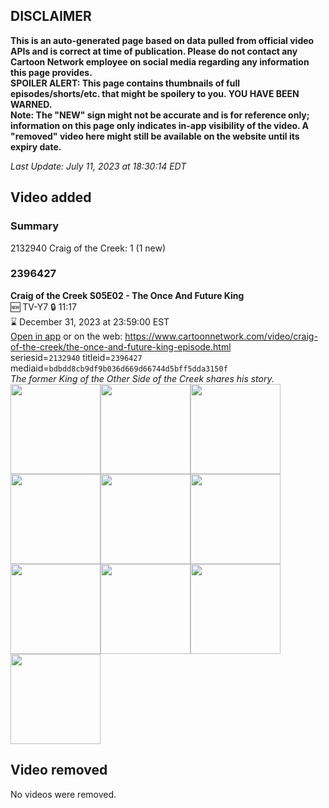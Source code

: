 ## DISCLAIMER
**This is an auto-generated page based on data pulled from official video APIs and is correct at time of publication. Please do not contact any Cartoon Network employee on social media regarding any information this page provides.**  
**SPOILER ALERT: This page contains thumbnails of full episodes/shorts/etc. that might be spoilery to you. YOU HAVE BEEN WARNED.**  
**Note: The "NEW" sign might not be accurate and is for reference only; information on this page only indicates in-app visibility of the video. A "removed" video here might still be available on the website until its expiry date.**  

_Last Update: July 11, 2023 at 18:30:14 EDT_
## Video added
### Summary
2132940 Craig of the Creek: 1 (1 new)  
### 2396427
**Craig of the Creek S05E02 - The Once And Future King**  
🆕 TV-Y7 🔒 11:17  
⌛ December 31, 2023 at 23:59:00 EST  
[Open in app](https://cnvideo.sercomkc.org/redirector.html?type=cnapp&seriesid=2132940&titleid=2396427&mediaid=bdbdd8cb9df9b036d669d66744d5bff5dda3150f) or on the web: https://www.cartoonnetwork.com/video/craig-of-the-creek/the-once-and-future-king-episode.html  
seriesid=`2132940` titleid=`2396427` mediaid=`bdbdd8cb9df9b036d669d66744d5bff5dda3150f`  
_The former King of the Other Side of the Creek shares his story._  
<a href="https://s3.amazonaws.com/cartoonorchestrator/2396427_001_1280x720.jpg"><img src="https://s3.amazonaws.com/cartoonorchestrator/2396427_001_640x360.jpg" height="144px" /></a><a href="https://s3.amazonaws.com/cartoonorchestrator/2396427_002_1280x720.jpg"><img src="https://s3.amazonaws.com/cartoonorchestrator/2396427_002_640x360.jpg" height="144px" /></a><a href="https://s3.amazonaws.com/cartoonorchestrator/2396427_003_1280x720.jpg"><img src="https://s3.amazonaws.com/cartoonorchestrator/2396427_003_640x360.jpg" height="144px" /></a><a href="https://s3.amazonaws.com/cartoonorchestrator/2396427_004_1280x720.jpg"><img src="https://s3.amazonaws.com/cartoonorchestrator/2396427_004_640x360.jpg" height="144px" /></a><a href="https://s3.amazonaws.com/cartoonorchestrator/2396427_005_1280x720.jpg"><img src="https://s3.amazonaws.com/cartoonorchestrator/2396427_005_640x360.jpg" height="144px" /></a><a href="https://s3.amazonaws.com/cartoonorchestrator/2396427_006_1280x720.jpg"><img src="https://s3.amazonaws.com/cartoonorchestrator/2396427_006_640x360.jpg" height="144px" /></a><a href="https://s3.amazonaws.com/cartoonorchestrator/2396427_007_1280x720.jpg"><img src="https://s3.amazonaws.com/cartoonorchestrator/2396427_007_640x360.jpg" height="144px" /></a><a href="https://s3.amazonaws.com/cartoonorchestrator/2396427_008_1280x720.jpg"><img src="https://s3.amazonaws.com/cartoonorchestrator/2396427_008_640x360.jpg" height="144px" /></a><a href="https://s3.amazonaws.com/cartoonorchestrator/2396427_009_1280x720.jpg"><img src="https://s3.amazonaws.com/cartoonorchestrator/2396427_009_640x360.jpg" height="144px" /></a><a href="https://s3.amazonaws.com/cartoonorchestrator/2396427_010_1280x720.jpg"><img src="https://s3.amazonaws.com/cartoonorchestrator/2396427_010_640x360.jpg" height="144px" /></a>
## Video removed
No videos were removed.  

